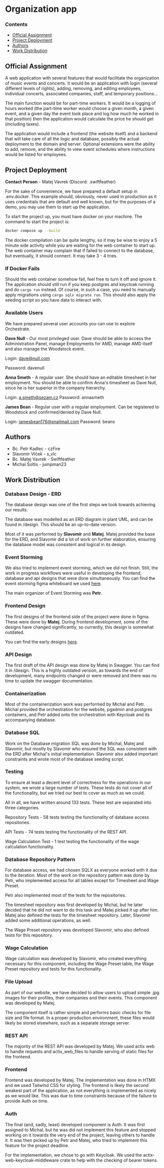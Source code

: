 # Organization app

### Contents
- [Official Assignment](#official-assignment)
- [Project Deployment](#project-deployment)
- [Authors](#authors)
- [Work Distribution](#work-distribution)

## Official Assignment

A web application with several features that would facilitate the organization
of music events and concerts. It would be an application with login (several
different levels of rights), adding, removing, and editing employees,
individual concerts, associated companies, staff, and temporary positions...

The main function would be for part-time workers. It would be a logging of hours
worked (the part-time worker would choose a given month, a given event, and a
given day the event took place and log how much he worked in that position) then
the application would calculate the price he should get (including taxes).

The application would include a frontend (the website itself) and a backend that
will take care of all the logic and database, possibly the actual deployment to
the domain and server. Optional extensions were the ability to add, remove, and
the ability to view event schedules where instructions would be listed for
employees.

## Project Deployment
**Contact Person** - Matej Vavrek (Discord: .swiftfeather)

For the sake of convenience, we have prepared a default setup in .env.docker. 
This example should, obviously, never used in production as it uses credentials that are default and well known, but for the purposes of a demo, you may use them to start up the application.

To start the project up, you must have docker on your machine.
The command to start the project is:
```sh
docker compose up --build
```

The docker compilation can be quite lengthy, so it may be wise to enjoy a 5 minute side activity while you are waiting for the web container to start up.
The web container may complain that if failed to connect to the database, but eventually, it should connect. It may take 3 - 4 tries.

### If Docker Fails
Should the web container somehow fail, feel free to turn it off and ignore it. The application should still run if you keep postgres and keycloak running and do ``cargo run`` instead.
Of course, in such a case, you need to manually apply migrations using ``cargo sqlx migrate run``. This should also apply the seeding script so you have data to interact with.


### Available Users
We have prepared several user accounts you can use to explore Orchestrate.

**Dave Null** - Our most privileged user. Dave should be able to access the Administration Panel, manage Employments for AMD, manage AMD itself and also manage the Woodstock event.

Login: dave@null.com 

Password: davenull

**Anna Smeth** - A regular user. She should have an editable timesheet in her employment. You should be able to confirm Anna's timesheet as Dave Null, since he is her superior in the company hierarchy.

Login: a.smeth@sezam.cz
Password: annasmeth

**James Bean** - Regular user with a regular employment. Can be registered to Woodstock and confirmed/denied by Dave Null.

Login: jamesbean176@snailmail.com
Password: beans

## Authors 
* Bc. Petr Kadlec - czFire
* Slavomír Vlček - s_vlc
* Bc. Matej Vavrek - Swiftfeather
* Michal Šoltis - jumpman23

## Work Distribution
### Database Design - ERD
The database design was one of the first steps we took towards achieving our
results.

The database was modelled as an ERD diagram in plant UML, and can be found in
/design. This should be an up-to-date version.

Most of it was performed by **Slavomír** and **Matej**. Matej provided the base for the
ERD, and Slavomír did a lot of work on further elaboration, ensuring the
database model was consistent and logical in its design.

### Event Storming
We also tried to implement event storming, which we did not finish. Still, the work in progress workflows were useful in developing the frontend, database and api designs that were done simultaneously.
You can find the event storming figma whiteboard we used [here](https://www.figma.com/file/wkLYbNLmuZt3n8VkvsprZH/Event-organization-app?type=whiteboard&node-id=0-1).

The main organizer of Event Storming was **Petr**.

### Frontend Design 
The first designs of the frontend side of the project were
done in figma. These were done by **Matej**. During frontend development, some of
the designs have changed significantly, so currently, this design is somewhat outdated.

You can find the early designs
[here](https://www.figma.com/file/TdkpVqSw8VvE8rMivkN2xl/Orchestrate---Rust-App?type=design&node-id=74%3A1472&mode=design&t=zWLYTI86JcVkAUde-1).

### API Design
The first draft of the API design was done by Matej in Swagger. You can find it
in /design.  This is a highly outdated version, as towards the end of development,
many endpoints changed or were removed and there was no time to update the swagger documentation.

### Containerization
Most of the containerization work was performed by Michal and Petr. Michal
provided the orchestration for the website, pgadmin and postgres containers, and
Petr added onto the orchestration with Keycloak and its accompanying database.

### Database SQL
Work on the Database migration SQL was done by Michal, Matej and Slavomir, but mostly by
Slavomir who ensured the SQL was consistent with the ERD after Michal's initial implementation.
Slavomir also added important constraints and wrote most of the database seeding script.

### Testing
To ensure at least a decent level of correctness for the operations in our system, we wrote a large number of tests. These tests do not cover all of the functionality, but we tried our best to cover as much as we could.


All in all, we have written around 133 tests. These test are separated into three categories.

Repository Tests - 58 tests testing the functionality of database access repositories.

API Tests - 74 tests testing the functionality of the REST API.

Wage Calculation Test - 1 test testing the functionality of the wage calculation functionality.

### Database Repository Pattern
For database access, we had chosen SQLX as everyone worked with it due to the
iteration. Most of the work on the repository pattern was done by Petr, who
implemented access for all tables except for Timesheet and Wage Preset.

Petr also implemented most of the tests for the repositories.

The timesheet repository was first developed by Michal, but he later decided that
he did not want to do this task and Matej picked it up after him. Matej also defined 
the tests for the timesheet repository. Later, Slavomir added some additional operations, as well.

The Wage Preset repository was developed Slavomir, who also defined tests for this repository.

### Wage Calculation
Wage calculation was developed by Slavomir, who created everything necessary for
this component, including the Wage Preset table, the Wage Preset repository and
tests for this functionality.

### File Upload
As part of our website, we have decided to allow users to upload simple .jpg
images for their profiles, their companies and their events.  This component was
developed by Matej.

The component itself is rather simple and performs basic checks for file size
and file format. In a proper production environment, these files would likely be
stored elsewhere, such as a separate storage server.

### REST API
The majority of the REST API was developed by Matej. We used actix web to handle
requests and actix_web_files to handle serving of static files for the frontend.

### Frontend
Frontend was developed by Matej. The implementation was done in HTMX and we used
Tailwind CSS for styling.  The frontend is likely the second weakest part of the
application, as not everything is implemented as nicely as we would like. This
was due to time constraints because of the failure to provide Auth on time.

### Auth
The final (and, sadly, least) developed component is Auth. It was first assigned to Michal, but he
was did not implement this feature and stopped working on it towards the very end of the project, 
leaving others to handle it. 
It was then picked up by Petr and Matej, who tried to implement this feature for the project deadline.

For the implementation, we chose to go with Keycloak. We used the actix-web-keycloak-middleware
crate to help with the checking of bearer tokens.
